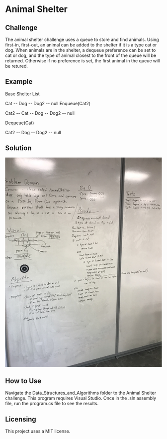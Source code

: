 # Animal Shelter

## Challenge
The animal shelter challenge uses a queue to store and find animals. Using first-in, first-out, an animal can be added to the shelter if it is a type cat or dog. When animals are in the shelter, a dequeue preference can be set to cat or dog, and the type of animal closest to the front of the queue will be returned. Otherwise if no preference is set, the first animal in the queue will be retured.

## Example

Base Shelter List

Cat -- Dog -- Dog2 -- null
Enqueue(Cat2)

Cat2 -- Cat -- Dog -- Dog2 -- null

Dequeue(Cat)

Cat2 -- Dog -- Dog2 --  null

## Solution
![Stacks with queues screenshot](../../Assets/AnimalShelter.jpg)

## How to Use
Navigate the Data_Structures_and_Algorithms folder to the Animal Shelter challenge. This program requires Visual Studio. Once in the .sln assembly file, run the program.cs file to see the results.

## Licensing
This project uses a MIT license.

